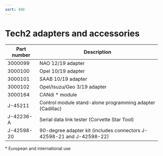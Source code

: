 ```yaml
---
sort: 400
---
```


# Tech2 adapters and accessories

| Part number | Description                                                             |
| ----------- | ----------------------------------------------------------------------- |
| 3000099     | NAO 12/19 adapter                                                       |
| 3000100     | Opel 10/19 adapter                                                      |
| 3000101     | SAAB 10/19 adapter                                                      |
| 3000102     | Opel/Isuzu/Geo 3/19 adapter                                             |
| 3000164     | CANdi \* module                                                         |
| J-45211     | Control module stand-alone programming adapter \(Cadillac\)             |
| J-42236-A   | Serial data link tester \(Corvette Star Tool\)                          |
| J-42598-20  | 90-degree adapter kit \(includes connectors J-42598-21 and J-42598-22\) |

\* European and international use
